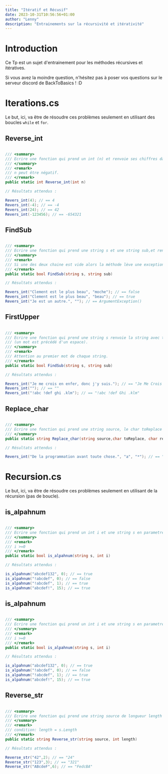 ```yaml
---
title: "Itératif et Récusif"
date: 2023-10-31T10:56:56+01:00
author: "Lenny"
description: "Entrainements sur la récursivité et itérativité"
---
```


# Introduction

Ce Tp est un sujet d'entrainement pour les méthodes récursives et itératives.

Si vous avez la moindre question, n'hésitez pas à poser vos questions sur le serveur discord de BackToBasics ! :D

# Iterations.cs

Le but, ici, va être de résoudre ces problèmes seulement en utilisant des boucles `while` et `for`.



## Reverse_int
```csharp

/// <summary>
/// Ecrire une fonction qui prend un int (n) et renvoie ses chiffres dans le sens inverse.
/// </summary>
/// <remark>
/// n peut être négatif.
/// </remark>
public static int Reverse_int(int n)

```

```csharp
// Résultats attendus : 

Revers_int(4); // == 4
Revers_int(-4); // == -4
Revers_int(24); // == 42
Revers_int(-123456); // == -654321

```

## FindSub

```csharp

/// <summary>
/// Ecrire une fonction qui prend une string s et une string sub,et renvoie si sub est contenue dans la string s.
/// </summary>
/// <remark>
/// Si une des deux chaine est vide alors la méthode lève une exception de type `ArgumentException`.
/// </remark>
public static bool FindSub(string s, string sub)

```

```csharp
// Résultats attendus : 

Revers_int("Clement est le plus beau", "moche"); // == false
Revers_int("Clement est le plus beau", "beau"); // == true
Revers_int("Je est un autre.", ""); // == ArgumentException()

```

## FirstUpper

```csharp

/// <summary>
/// Ecrire une fonction qui prend une string s renvoie la string avec toutes les premieres lettres (lettre entre a-z) de chaque mot en majuscule
/// (un mot est précédé d'un espace).
/// </summary>
/// <remark>
/// Attention au premier mot de chaque string.
/// </remark>
public static bool FindSub(string s, string sub)

```

```csharp
// Résultats attendus : 

Revers_int("Je me crois en enfer, donc j'y suis."); // == "Je Me Crois En Enfer, Donc J'y Suis."
Revers_int(""); // == ""
Revers_int("!abc !def ghi .klm"); // == "!abc !def Ghi .klm"

```

## Replace_char

```csharp

/// <summary>
/// Ecrire une fonction qui prend une string source, le char toReplace a remplacer par le char replace en parametre et retourne la nouvelle string
/// </summary>
public static string Replace_char(string source,char toReplace, char replace)

```

```csharp
// Résultats attendus : 

Revers_int("De la programmation avant toute chose.", "a", "*"); // == "De l* progr*mm*tion *v*nt toute chose."

```

# Recursion.cs

Le but, ici, va être de résoudre ces problèmes seulement en utilisant de la récursion (pas de boucle).

## is_alpahnum
```csharp

/// <summary>
/// Ecrire une fonction qui prend un int i et une string s en parametre et renvoie true si la fonctione n'a que des char alphanumériques a partir de l'index i.
/// </summary>
/// <remark>
/// i >=0
/// </remark>
public static bool is_alpahnum(string s, int i)

```

```csharp
// Résultats attendus : 

is_alpahnum("abcdef132", 0); // == true
is_alpahnum("!abcdef", 0); // == false
is_alpahnum("!abcdef", 1); // == true
is_alpahnum("abcdef!", 15); // == true


```

## is_alpahnum
```csharp

/// <summary>
/// Ecrire une fonction qui prend un int i et une string s en parametre et renvoie true si la fonctione n'a que des char alphanumériques a partir de l'index i.
/// </summary>
/// <remark>
/// i >=0
/// </remark>
public static bool is_alpahnum(string s, int i)

```

```csharp
// Résultats attendus : 

is_alpahnum("abcdef132", 0); // == true
is_alpahnum("!abcdef", 0); // == false
is_alpahnum("!abcdef", 1); // == true
is_alpahnum("abcdef!", 15); // == true


```
## Reverse_str

```csharp

/// <summary>
/// Ecrire une fonction qui prend une string source de longueur length en parametre et retourn la string inversée.
/// </summary>
/// <remark>
/// condition: length = s.Length
/// </remark>
public static string Reverse_str(string source, int length)

```

```csharp
// Résultats attendus : 

Reverse_str("42",2); // == "24"
Reverse_str("123",3); // == "321"
Reverse_str("ABcdeF",6); // == "FedcBA"

```
